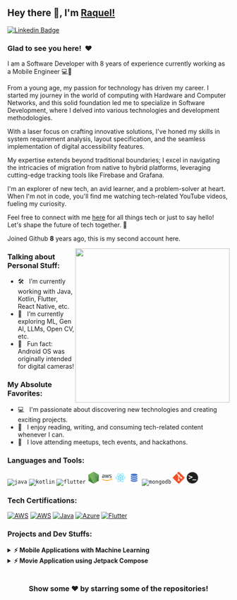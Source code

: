 ## Hey there 👋, I'm [Raquel!](https://github.com/RaquelMariah?tab=repositories)

[![Linkedin Badge](https://img.shields.io/badge/-LinkedIn-0e76a8?style=flat-square&logo=Linkedin&logoColor=white)](https://www.linkedin.com/in/immaryrachel/)

### Glad to see you here! &nbsp;❤️

I am a Software Developer with 8 years of experience currently working as a Mobile Engineer 💻📱

From a young age, my passion for technology has driven my career. I started my journey in the world of computing with Hardware and Computer Networks, and this solid foundation led me to specialize in Software Development, where I delved into various technologies and development methodologies.

With a laser focus on crafting innovative solutions, I've honed my skills in system requirement analysis, layout specification, and the seamless implementation of digital accessibility features. 

My expertise extends beyond traditional boundaries; I excel in navigating the intricacies of migration from native to hybrid platforms, leveraging cutting-edge tracking tools like Firebase and Grafana.

I'm an explorer of new tech, an avid learner, and a problem-solver at heart. When I'm not in code, you'll find me watching tech-related YouTube videos, fueling my curiosity.

Feel free to connect with me [here](https://www.linkedin.com/in/immaryrachel/) for all things tech or just to say hello! Let's shape the future of tech together. 🌟

Joined Github **8** years ago, this is my second account here.


<img align="right" height="350" width="350" alt="" src="https://github.com/RamariaDeveloper/ImagePickerJava/assets/142702495/285029ba-55c1-44ec-aee4-c191e8c84124" />

### Talking about Personal Stuff:

- 🛠 &nbsp; I’m currently working with Java, Kotlin, Flutter, React Native, etc.
- 🚀 &nbsp; I’m currently exploring ML, Gen AI, LLMs, Open CV, etc.
- 👾 &nbsp; Fun fact: Android OS was originally intended for digital cameras!

### My Absolute Favorites:

- 💻 &nbsp; I'm passionate about discovering new technologies and creating exciting projects.
- 📰 &nbsp;  I enjoy reading, writing, and consuming tech-related content whenever I can.
- 🍕 &nbsp;  I love attending meetups, tech events, and hackathons.

### Languages and Tools:

<code><img height="27" width="25" src="https://github.com/RamariaDeveloper/ImagePickerJava/assets/142702495/dcbaf6e4-c450-491c-9fcc-fdb199333ce4" alt="java"></code>
<code><img height="27" src="https://github.com/RamariaDeveloper/ImagePickerJava/assets/142702495/c1af0060-30d7-4eb5-88ae-dc96f6f4f946" alt="kotlin"></code>
<code><img height="30" width="25" src="https://github.com/RamariaDeveloper/ImagePickerJava/assets/142702495/9947cac3-b072-4bc1-af7f-4d04207327da" alt="flutter"></code>
<code><img height="27" src="https://raw.githubusercontent.com/github/explore/80688e429a7d4ef2fca1e82350fe8e3517d3494d/topics/nodejs/nodejs.png" alt="nodejs"></code>
<code><img height="27" src="https://raw.githubusercontent.com/github/explore/80688e429a7d4ef2fca1e82350fe8e3517d3494d/topics/aws/aws.png" alt="aws"></code>
<code><img height="27" src="https://raw.githubusercontent.com/github/explore/80688e429a7d4ef2fca1e82350fe8e3517d3494d/topics/react/react.png" alt="react"></code>
<code><img height="27" src="https://raw.githubusercontent.com/github/explore/80688e429a7d4ef2fca1e82350fe8e3517d3494d/topics/sql/sql.png" alt="sql"></code>
<code><img height="27" src="https://encrypted-tbn0.gstatic.com/images?q=tbn%3AANd9GcSTTzPAw-55ssm1Im594xYZ9eRQu2JylrkYLg&usqp=CAU" alt="mongodb"></code>
<code><img height="27" src="https://raw.githubusercontent.com/devicons/devicon/master/icons/git/git-original.svg" alt="git"></code>
<code><img height="27" src="https://raw.githubusercontent.com/github/explore/80688e429a7d4ef2fca1e82350fe8e3517d3494d/topics/terminal/terminal.png" alt="terminal"></code>


### Tech Certifications:
<a href="https://aws.amazon.com/pt/training/aws-cloud-institute/?nc2=sb_aci" target="_blank"><img src="https://github.com/RamariaDeveloper/ImagePickerJava/assets/142702495/8d09014c-69e9-466a-9914-47763398c40e" alt="AWS" height="100" width="100"></a>
<a href="https://www.netacad.com/courses/os-it/ndg-linux-essentials" target="_blank"><img src="https://github.com/RamariaDeveloper/ImagePickerJava/assets/142702495/9cfa43e6-fc8d-4d69-93d8-2a040f937ee7" alt="AWS" height="100" width="100"></a>
<a href="https://docs.oracle.com/middleware/12211/wcs/java-ref/COM/FutureTense/Interfaces/ICS.html" target="_blank"><img src="https://github.com/RamariaDeveloper/ImagePickerJava/assets/142702495/23a80b4c-7750-46e3-b33c-30d8a6fc2338" alt="Java" height="100" width="100"></a>
<a href="https://learn.microsoft.com/en-us/credentials/certifications/azure-fundamentals/?practice-assessment-type=certification" target="_blank"><img src="https://github.com/RamariaDeveloper/ImagePickerJava/assets/142702495/5f319a7d-f333-4474-a8ca-8a70775fc8f5" alt="Azure" height="100" width="100"></a>
<a href="https://web.dio.me/track/formacao-flutter-specialist" target="_blank"><img src="https://github.com/RamariaDeveloper/AndroidTvApplication/assets/142702495/0053738f-5e54-4fe5-bf24-ae07c4d3b933" alt="Flutter" height="100" width="100"></a>


### Projects and Dev Stuffs:

<details>
  <summary><b>⚡ Mobile Applications with Machine Learning</b></summary>

  <br/>
<ul>
  	    <li><b>Status:</b> In Progress </li>
	    ███████▒▒▒ 70%
</ul>
</details>

<details>
  <summary><b>⚡ Movie Application using Jetpack Compose</b></summary>

  <br/>
<ul>
  	    <li><b>Status:</b> In Progress </li>
	    ████▒▒▒▒▒ 40%
</ul>
</details>

#

<div align="center">

### Show some ❤️ by starring some of the repositories!

</div>

